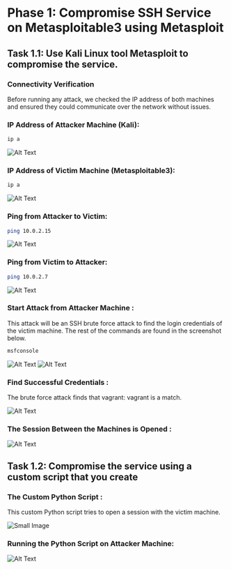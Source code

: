 # Phase 1: Compromise SSH Service on Metasploitable3 using Metasploit

## Task 1.1: Use Kali Linux tool Metasploit to compromise the service.
### Connectivity Verification

Before running any attack, we checked the IP address of both machines and ensured they could communicate over the network without issues.
### IP Address of Attacker Machine (Kali):
```bash
ip a
```
![Alt Text](Attacker_Machine_IPAddress.png)


### IP Address of Victim Machine (Metasploitable3):
```bash
ip a
```
![Alt Text](Victim_Machine_IPAddress.png)


### Ping from Attacker to Victim:
```bash
ping 10.0.2.15
```
![Alt Text](Ping_From_Attacker.png)


### Ping from Victim to Attacker:
```bash
ping 10.0.2.7
```
![Alt Text](Ping_From_Victim.png)


### Start Attack from Attacker Machine :
This attack will be an SSH brute force attack to find the login credentials of the victim machine. The rest of the commands are found in the screenshot below. 
```bash
msfconsole
```
![Alt Text](Mfsconsole.png)
![Alt Text](Command_To_Start_Attack.png)

### Find Successful Credentials :
The brute force attack finds that vagrant: vagrant is a match. 

![Alt Text](Brute_Force_Attack_On_Victim_Machine.png)

### The Session Between the Machines is Opened :

![Alt Text](Active_Sessions_On_Attacker_Machine.png)



## Task 1.2: Compromise the service using a custom script that you create

### The Custom Python Script :
This custom Python script tries to open a session with the victim machine. 

![Small Image](Custom_Program_Script.png)


### Running the Python Script on Attacker Machine: 

![Alt Text](Running_The_Custom_Script.png)













